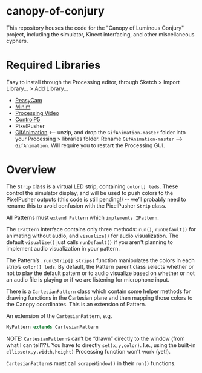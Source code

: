 ﻿# canopy-of-conjury
This repository houses the code for the "Canopy of Luminous Conjury" project, including the simulator, Kinect interfacing, and other miscellaneous cyphers.

# Required Libraries
Easy to install through the Processing editor, through Sketch > Import Library... > Add Library...
- [PeasyCam](http://mrfeinberg.com/peasycam/)
- [Minim](http://code.compartmental.net/tools/minim/)
- [Processing Video](https://processing.org:8443/reference/libraries/video/index.html)
- [ControlP5](http://www.sojamo.de/libraries/controlP5/)
- PixelPusher
- [GifAnimation](https://github.com/01010101/GifAnimation) <-- unzip, and drop the `GifAnimation-master` folder into your Processing > libraries folder. Rename `GifAnimation-master` --> `GifAnimation`. Will require you to restart the Processing GUI.

# Overview
The `Strip` class is a virtual LED strip, containing `color[] leds`. These control the simulator display, and will be used to push colors to the PixelPusher outputs (this code is still pending!) -- we’ll probably need to rename this to avoid confusion with the PixelPusher `Strip` class.

All Patterns must `extend Pattern` which `implements IPattern`. 

The `IPattern` interface contains only three methods: `run()`, `runDefault()` for animating without audio, and `visualize()` for audio visualization. The default `visualize()` just calls `runDefault()` if you aren't planning to implement audio visualization in your pattern. 


The Pattern’s `.run(Strip[] strips)` function manipulates the colors in each strip’s `color[] leds`. By default, the Pattern parent class selects whether or not to play the default pattern or to audio visualize based on whether or not an audio file is playing or if we are listening for microphone input.

There is a `CartesianPattern` class which contain some helper methods for drawing functions in the Cartesian plane and then mapping those colors to the Canopy coordinates. This is an extension of Pattern.

An extension of the `CartesianPattern`, e.g.

```java
MyPattern extends CartesianPattern
```

NOTE: `CartesianPattern`s can’t be “drawn” directly to the window (from what I can tell??). You have to directly `set(x,y,color)`. I.e., using the built-in `ellipse(x,y,width,height)` Processing function won’t work (yet!).

`CartesianPattern`s must call `scrapeWindow()` in their `run()` functions.

